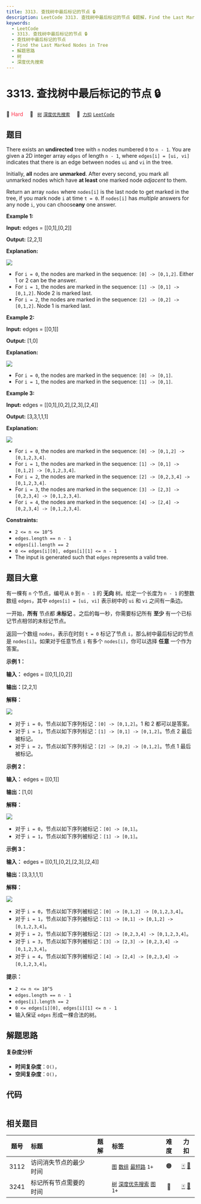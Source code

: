 ```yaml
---
title: 3313. 查找树中最后标记的节点 🔒
description: LeetCode 3313. 查找树中最后标记的节点 🔒题解，Find the Last Marked Nodes in Tree，包含解题思路、复杂度分析以及完整的 JavaScript 代码实现。
keywords:
  - LeetCode
  - 3313. 查找树中最后标记的节点 🔒
  - 查找树中最后标记的节点
  - Find the Last Marked Nodes in Tree
  - 解题思路
  - 树
  - 深度优先搜索
---
```


# 3313. 查找树中最后标记的节点 🔒

🔴 <font color=#ff334b>Hard</font>&emsp; 🔖&ensp; [`树`](/tag/tree.md) [`深度优先搜索`](/tag/depth-first-search.md)&emsp; 🔗&ensp;[`力扣`](https://leetcode.cn/problems/find-the-last-marked-nodes-in-tree) [`LeetCode`](https://leetcode.com/problems/find-the-last-marked-nodes-in-tree)

## 题目

There exists an **undirected** tree with `n` nodes numbered `0` to `n - 1`.
You are given a 2D integer array `edges` of length `n - 1`, where `edges[i] =
[ui, vi]` indicates that there is an edge between nodes `ui` and `vi` in the
tree.

Initially, **all** nodes are **unmarked**. After every second, you mark all
unmarked nodes which have **at least** one marked node _adjacent_ to them.

Return an array `nodes` where `nodes[i]` is the last node to get marked in the
tree, if you mark node `i` at time `t = 0`. If `nodes[i]` has _multiple_
answers for any node `i`, you can choose**any** one answer.



**Example 1:**

**Input:** edges = [[0,1],[0,2]]

**Output:** [2,2,1]

**Explanation:**

![](https://fastly.jsdelivr.net/gh/doocs/leetcode@main/solution/3300-3399/3313.Find%20the%20Last%20Marked%20Nodes%20in%20Tree/images/screenshot-2024-06-02-122236.png)

  * For `i = 0`, the nodes are marked in the sequence: `[0] -> [0,1,2]`. Either 1 or 2 can be the answer.
  * For `i = 1`, the nodes are marked in the sequence: `[1] -> [0,1] -> [0,1,2]`. Node 2 is marked last.
  * For `i = 2`, the nodes are marked in the sequence: `[2] -> [0,2] -> [0,1,2]`. Node 1 is marked last.

**Example 2:**

**Input:** edges = [[0,1]]

**Output:** [1,0]

**Explanation:**

![](https://fastly.jsdelivr.net/gh/doocs/leetcode@main/solution/3300-3399/3313.Find%20the%20Last%20Marked%20Nodes%20in%20Tree/images/screenshot-2024-06-02-122249.png)

  * For `i = 0`, the nodes are marked in the sequence: `[0] -> [0,1]`.
  * For `i = 1`, the nodes are marked in the sequence: `[1] -> [0,1]`.

**Example 3:**

**Input:** edges = [[0,1],[0,2],[2,3],[2,4]]

**Output:** [3,3,1,1,1]

**Explanation:**

![](https://fastly.jsdelivr.net/gh/doocs/leetcode@main/solution/3300-3399/3313.Find%20the%20Last%20Marked%20Nodes%20in%20Tree/images/screenshot-2024-06-03-210550.png)

  * For `i = 0`, the nodes are marked in the sequence: `[0] -> [0,1,2] -> [0,1,2,3,4]`.
  * For `i = 1`, the nodes are marked in the sequence: `[1] -> [0,1] -> [0,1,2] -> [0,1,2,3,4]`.
  * For `i = 2`, the nodes are marked in the sequence: `[2] -> [0,2,3,4] -> [0,1,2,3,4]`.
  * For `i = 3`, the nodes are marked in the sequence: `[3] -> [2,3] -> [0,2,3,4] -> [0,1,2,3,4]`.
  * For `i = 4`, the nodes are marked in the sequence: `[4] -> [2,4] -> [0,2,3,4] -> [0,1,2,3,4]`.



**Constraints:**

  * `2 <= n <= 10^5`
  * `edges.length == n - 1`
  * `edges[i].length == 2`
  * `0 <= edges[i][0], edges[i][1] <= n - 1`
  * The input is generated such that `edges` represents a valid tree.


## 题目大意

有一棵有 `n` 个节点，编号从 `0` 到 `n - 1` 的 **无向** 树。给定一个长度为 `n - 1` 的整数数组 `edges`，其中
`edges[i] = [ui, vi]` 表示树中的 `ui` 和 `vi` 之间有一条边。

一开始，**所有**  节点都 **未标记** 。之后的每一秒，你需要标记所有 **至少**  有一个已标记节点相邻的未标记节点。

返回一个数组 `nodes`，表示在时刻 `t = 0` 标记了节点 `i`，那么树中最后标记的节点是 `nodes[i]`。如果对于任意节点 `i`
有多个 `nodes[i]`，你可以选择 **任意**  一个作为答案。



**示例 1：**

**输入：** edges = [[0,1],[0,2]]

**输出：**[2,2,1]

**解释：**

![](https://fastly.jsdelivr.net/gh/doocs/leetcode@main/solution/3300-3399/3313.Find%20the%20Last%20Marked%20Nodes%20in%20Tree/images/screenshot-2024-06-02-122236.png)

  * 对于 `i = 0`，节点以如下序列标记：`[0] -> [0,1,2]`。1 和 2 都可以是答案。
  * 对于 `i = 1`，节点以如下序列标记：`[1] -> [0,1] -> [0,1,2]`。节点 2 最后被标记。
  * 对于 `i = 2`，节点以如下序列标记：`[2] -> [0,2] -> [0,1,2]`。节点 1 最后被标记。

**示例 2：**

**输入：** edges = [[0,1]]

**输出：**[1,0]

**解释：**

![](https://fastly.jsdelivr.net/gh/doocs/leetcode@main/solution/3300-3399/3313.Find%20the%20Last%20Marked%20Nodes%20in%20Tree/images/screenshot-2024-06-02-122249.png)

  * 对于 `i = 0`，节点以如下序列被标记：`[0] -> [0,1]`。
  * 对于 `i = 1`，节点以如下序列被标记：`[1] -> [0,1]`。

**示例 3：**

**输入：** edges = [[0,1],[0,2],[2,3],[2,4]]

**输出：**[3,3,1,1,1]

**解释：**

![](https://fastly.jsdelivr.net/gh/doocs/leetcode@main/solution/3300-3399/3313.Find%20the%20Last%20Marked%20Nodes%20in%20Tree/images/screenshot-2024-06-03-210550.png)

  * 对于 `i = 0`，节点以如下序列被标记：`[0] -> [0,1,2] -> [0,1,2,3,4]`。
  * 对于 `i = 1`，节点以如下序列被标记：`[1] -> [0,1] -> [0,1,2] -> [0,1,2,3,4]`。
  * 对于 `i = 2`，节点以如下序列被标记：`[2] -> [0,2,3,4] -> [0,1,2,3,4]`。
  * 对于 `i = 3`，节点以如下序列被标记：`[3] -> [2,3] -> [0,2,3,4] -> [0,1,2,3,4]`。
  * 对于 `i = 4`，节点以如下序列被标记：`[4] -> [2,4] -> [0,2,3,4] -> [0,1,2,3,4]`。



**提示：**

  * `2 <= n <= 10^5`
  * `edges.length == n - 1`
  * `edges[i].length == 2`
  * `0 <= edges[i][0], edges[i][1] <= n - 1`
  * 输入保证 `edges` 形成一棵合法的树。


## 解题思路

#### 复杂度分析

- **时间复杂度**：`O()`，
- **空间复杂度**：`O()`，

## 代码

```javascript

```

## 相关题目

<!-- prettier-ignore -->
| 题号 | 标题 | 题解 | 标签 | 难度 | 力扣 |
| :------: | :------ | :------: | :------ | :------: | :------: |
| 3112 | 访问消失节点的最少时间 |  |  [`图`](/tag/graph.md) [`数组`](/tag/array.md) [`最短路`](/tag/shortest-path.md) `1+` | 🟠 | [🀄️](https://leetcode.cn/problems/minimum-time-to-visit-disappearing-nodes) [🔗](https://leetcode.com/problems/minimum-time-to-visit-disappearing-nodes) |
| 3241 | 标记所有节点需要的时间 |  |  [`树`](/tag/tree.md) [`深度优先搜索`](/tag/depth-first-search.md) [`图`](/tag/graph.md) `1+` | 🔴 | [🀄️](https://leetcode.cn/problems/time-taken-to-mark-all-nodes) [🔗](https://leetcode.com/problems/time-taken-to-mark-all-nodes) |